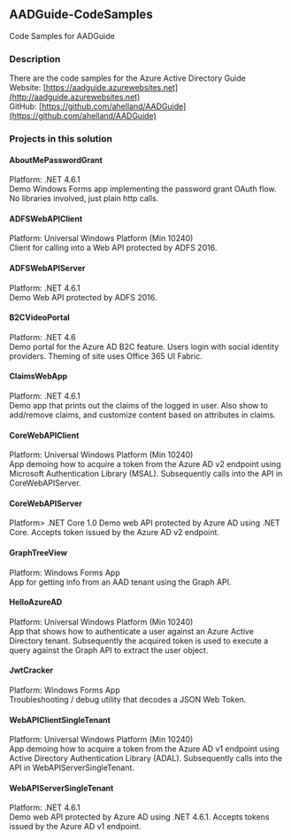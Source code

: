 ## AADGuide-CodeSamples
Code Samples for AADGuide

### Description
There are the code samples for the Azure Active Directory Guide  
Website: [https://aadguide.azurewebsites.net](http://aadguide.azurewebsites.net)  
GitHub: [https://github.com/ahelland/AADGuide](https://github.com/ahelland/AADGuide)

### Projects in this solution  

#### AboutMePasswordGrant
Platform: .NET 4.6.1  
Demo Windows Forms app implementing the password grant OAuth flow. No libraries involved, just plain http calls.

#### ADFSWebAPIClient 
Platform: Universal Windows Platform (Min 10240)  
Client for calling into a Web API protected by ADFS 2016.

#### ADFSWebAPIServer 
Platform: .NET 4.6.1  
Demo Web API protected by ADFS 2016.
 
#### B2CVideoPortal
Platform: .NET 4.6  
Demo portal for the Azure AD B2C feature. Users login with social identity providers. Theming of site uses Office 365 UI Fabric. 

#### ClaimsWebApp 
Platform: .NET 4.6.1  
Demo app that prints out the claims of the logged in user. Also show to add/remove claims, and customize content based on attributes in claims.
 
#### CoreWebAPIClient 
Platform: Universal Windows Platform (Min 10240)  
App demoing how to acquire a token from the Azure AD v2 endpoint using Microsoft Authentication Library (MSAL). Subsequently calls into the API in CoreWebAPIServer. 

#### CoreWebAPIServer 
Platform> .NET Core 1.0
Demo web API protected by Azure AD using .NET Core. Accepts token issued by the Azure AD v2 endpoint.
 
#### GraphTreeView 
Platform: Windows Forms App  
App for getting info from an AAD tenant using the Graph API.
 
#### HelloAzureAD 
Platform: Universal Windows Platform (Min 10240)  
App that shows how to authenticate a user against an Azure Active Directory tenant. Subsequently the acquired token is used to execute a query against the Graph API to extract the user object.
 
#### JwtCracker 
Platform: Windows Forms App  
Troubleshooting / debug utility that decodes a JSON Web Token.
 
#### WebAPIClientSingleTenant 
Platform: Universal Windows Platform (Min 10240)  
App demoing how to acquire a token from the Azure AD v1 endpoint using Active Directory Authentication Library (ADAL). Subsequently calls into the API in WebAPIServerSingleTenant.

#### WebAPIServerSingleTenant 
Platform: .NET 4.6.1  
Demo web API protected by Azure AD using .NET 4.6.1. Accepts tokens issued by the Azure AD v1 endpoint.